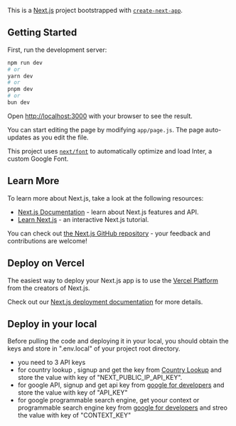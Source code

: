This is a [Next.js](https://nextjs.org/) project bootstrapped with [`create-next-app`](https://github.com/vercel/next.js/tree/canary/packages/create-next-app).

## Getting Started

First, run the development server:

```bash
npm run dev
# or
yarn dev
# or
pnpm dev
# or
bun dev
```

Open [http://localhost:3000](http://localhost:3000) with your browser to see the result.

You can start editing the page by modifying `app/page.js`. The page auto-updates as you edit the file.

This project uses [`next/font`](https://nextjs.org/docs/basic-features/font-optimization) to automatically optimize and load Inter, a custom Google Font.

## Learn More

To learn more about Next.js, take a look at the following resources:

- [Next.js Documentation](https://nextjs.org/docs) - learn about Next.js features and API.
- [Learn Next.js](https://nextjs.org/learn) - an interactive Next.js tutorial.

You can check out [the Next.js GitHub repository](https://github.com/vercel/next.js/) - your feedback and contributions are welcome!

## Deploy on Vercel

The easiest way to deploy your Next.js app is to use the [Vercel Platform](https://vercel.com/new?utm_medium=default-template&filter=next.js&utm_source=create-next-app&utm_campaign=create-next-app-readme) from the creators of Next.js.

Check out our [Next.js deployment documentation](https://nextjs.org/docs/deployment) for more details.

## Deploy in your local

Before pulling the code and deploying it in your local, you should obtain the keys and store in ".env.local" of your project root directory.
- you need to 3 API keys 
- for country lookup , signup and get the key from [Country Lookup](https://extreme-ip-lookup.com/) and store the value with key of "NEXT_PUBLIC_IP_API_KEY".
- for google API, signup and get api key from [google for developers](https://developers.google.com/custom-search/v1/using_rest?hl=en&authuser=1) and store the value with key of "API_KEY"
- for google programmable search engine, get yoour context or programmable search engine key from [google for developers](https://developers.google.com/custom-search/v1/using_rest?hl=en&authuser=1) and streo the value with key of "CONTEXT_KEY"
